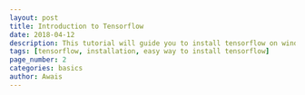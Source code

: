 ```yaml
---
layout: post
title: Introduction to Tensorflow 
date: 2018-04-12 
description: This tutorial will guide you to install tensorflow on windows computer. Installation will be as easy as 1,2,3. Click to see details.
tags: [tensorflow, installation, easy way to install tensorflow]
page_number: 2
categories: basics
author: Awais
---
```


